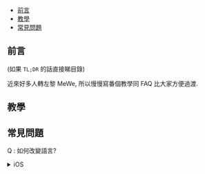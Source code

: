 

<!-- @import "[TOC]" {cmd="toc" depthFrom=1 depthTo=6 orderedList=false} -->

<!-- code_chunk_output -->

- [前言](#前言)
- [教學](#教學)
- [常見問題](#常見問題)

<!-- /code_chunk_output -->


## 前言

(如果 `TL;DR` 的話直接睇目錄)

近來好多人轉左黎 MeWe, 所以慢慢寫番個教學同 FAQ 比大家方便過渡. 

## 教學

## 常見問題

Q : 如何改變語言?

<details>
<Summary> iOS </Summary>
在 iOS 的 Setting 入面, 找 MeWe, 裡面可以選擇語言

![image](https://i.imgur.com/J6YPeXu.png)

> 留意 : 不是在 MeWe Apps 入面的設定, 而定 iOS 的設定

</details>
